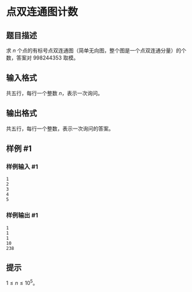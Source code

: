 # 点双连通图计数

## 题目描述

求 $n$ 个点的有标号点双连通图（简单无向图，整个图是一个点双连通分量）的个数，答案对 $998244353$ 取模。

## 输入格式

共五行，每行一个整数 $n$，表示一次询问。

## 输出格式

共五行，每行一个整数，表示一次询问的答案。

## 样例 #1

### 样例输入 #1
```
1
2
3
4
5
```

### 样例输出 #1

```
1
1
1
10
238
```

## 提示

$1 \le n \le 10^5$。
